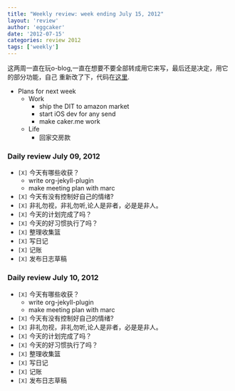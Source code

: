 ```yaml
---
title: "Weekly review: week ending July 15, 2012" 
layout: 'review'
author: 'eggcaker'
date: '2012-07-15'
categories: review 2012
tags: ['weekly']
---
```



这两周一直在玩o-blog,一直在想要不要全部转成用它来写，最后还是决定，用它的部分功能，自己
重新改了下，代码在[这里](http://github.com/eggcaker/jo-exporter.git).

  * Plans for next week 
    * Work 
      * ship the DIT to amazon market 
      * start iOS dev for any send 
      * make caker.me work 
    * Life 
      * 回家交房款 

### Daily review July 09, 2012

  * `[X]` 今天有哪些收获？ 
    * write org-jekyll-plugin 
    * make meeting plan with marc 
  * `[X]` 今天有没有控制好自己的情绪? 
  * `[X]` 非礼勿视，非礼勿听,论人是非者，必是是非人。 
  * `[X]` 今天的计划完成了吗？ 
  * `[X]` 今天的好习惯执行了吗？ 
  * `[X]` 整理收集篮 
  * `[X]` 写日记 
  * `[X]` 记账 
  * `[X]` 发布日志草稿 

### Daily review July 10, 2012

  * `[X]` 今天有哪些收获？ 
    * write org-jekyll-plugin 
    * make meeting plan with marc 
  * `[X]` 今天有没有控制好自己的情绪? 
  * `[X]` 非礼勿视，非礼勿听,论人是非者，必是是非人。 
  * `[X]` 今天的计划完成了吗？ 
  * `[X]` 今天的好习惯执行了吗？ 
  * `[X]` 整理收集篮 
  * `[X]` 写日记 
  * `[X]` 记账 
  * `[X]` 发布日志草稿 

